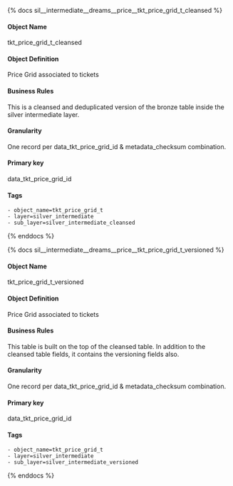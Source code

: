 {% docs sil__intermediate__dreams__price__tkt_price_grid_t_cleansed %}

#### Object Name
tkt_price_grid_t_cleansed

#### Object Definition
Price Grid associated to tickets

#### Business Rules
This is a cleansed and deduplicated version of the bronze table inside the silver intermediate layer.

#### Granularity
One record per data_tkt_price_grid_id & metadata_checksum combination.

#### Primary key
data_tkt_price_grid_id

#### Tags
    - object_name=tkt_price_grid_t
    - layer=silver_intermediate
    - sub_layer=silver_intermediate_cleansed

{% enddocs %}

{% docs sil__intermediate__dreams__price__tkt_price_grid_t_versioned %}

#### Object Name
tkt_price_grid_t_versioned

#### Object Definition
Price Grid associated to tickets

#### Business Rules
This table is built on the top of the cleansed table. In addition to the cleansed table fields, it contains the versioning fields also.

#### Granularity
One record per data_tkt_price_grid_id & metadata_checksum combination.

#### Primary key
data_tkt_price_grid_id

#### Tags
    - object_name=tkt_price_grid_t
    - layer=silver_intermediate
    - sub_layer=silver_intermediate_versioned

{% enddocs %}